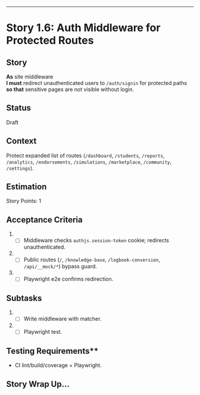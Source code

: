 ---

# Story 1.6: Auth Middleware for Protected Routes

## Story
**As** site middleware  
**I must** redirect unauthenticated users to `/auth/signin` for protected paths  
**so that** sensitive pages are not visible without login.

## Status
Draft

## Context
Protect expanded list of routes (`/dashboard`, `/students`, `/reports`, `/analytics`, `/endorsements`, `/simulations`, `/marketplace`, `/community`, `/settings`).

## Estimation
Story Points: 1

## Acceptance Criteria
1. - [ ] Middleware checks `authjs.session-token` cookie; redirects unauthenticated.
2. - [ ] Public routes (`/`, `/knowledge-base`, `/logbook-conversion`, `/api/__mock/*`) bypass guard.
3. - [ ] Playwright e2e confirms redirection.

## Subtasks
1. - [ ] Write middleware with matcher.
2. - [ ] Playwright test.

## Testing Requirements**
- CI lint/build/coverage + Playwright.

## Story Wrap Up…
<!-- empty -->